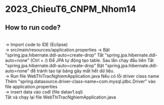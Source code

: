 # 2023_ChieuT6_CNPM_Nhom14

## How to run code?
<br>
-> Import code to IDE (Eclipse)
<br>
-> src/main/resources/application.properties -> Bật "spring.jpa.hibernate.ddl-auto=create-drop" Tắt "spring.jpa.hibernate.ddl-auto=none" (Ctrl + /) Để JPA tự động tạo table. Sau lần chạy đầu tiên Tắt "spring.jpa.hibernate.ddl-auto=create-drop" Bật "spring.jpa.hibernate.ddl-auto=none" để tránh tạo tại bảng gây mất hết dữ liệu.
<br>
-> Run file WebThiTracNghiemApplication.java
Nếu có lỗi driver class name
<br>
Thêm "spring.datasource.driver-class-name=com.mysql.jdbc.Driver" vào file application.properties
<br>
-> insert data vào csdl (file datav1.sql)
<br>
Tắt và chạy lại file WebThiTracNghiemApplication.java

